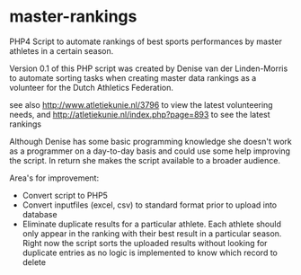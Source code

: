 # master-rankings
PHP4 Script to automate rankings of best sports performances by master athletes in a certain season.

Version 0.1 of this PHP script was created by Denise van der Linden-Morris to automate sorting tasks when creating master data rankings as a volunteer for the Dutch Athletics Federation.

see also http://www.atletiekunie.nl/3796 to view the latest volunteering needs, and
http://atletiekunie.nl/index.php?page=893 to see the latest rankings

Although Denise has some basic programming knowledge she doesn't work as a programmer on a day-to-day basis and could use some help improving the script. In return she makes the script available to a broader audience.

Area's for improvement:
- Convert script to PHP5
- Convert inputfiles (excel, csv) to standard format prior to upload into database
- Eliminate duplicate results for a particular athlete. Each athlete should only appear in the ranking with their best result in a particular season. Right now the script sorts the uploaded results without looking for duplicate entries as no logic is implemented to know which record to delete
